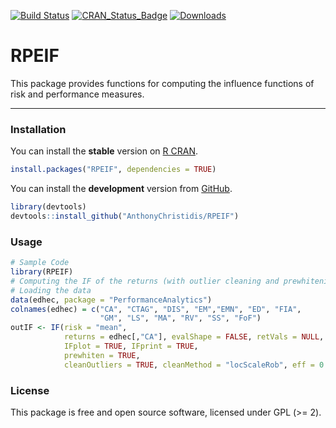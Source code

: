 
[![Build Status](https://travis-ci.org/AnthonyChristidis/RPEIF.svg?branch=master)](https://travis-ci.com/AnthonyChristidis/RPEIF) [![CRAN\_Status\_Badge](http://www.r-pkg.org/badges/version/RPEIF)](https://cran.r-project.org/package=RPEIF) [![Downloads](http://cranlogs.r-pkg.org/badges/RPEIF)](https://cran.r-project.org/package=RPEIF)

RPEIF
=====

This package provides functions for computing the influence functions of risk and performance measures.

------------------------------------------------------------------------

### Installation

You can install the **stable** version on [R CRAN](https://cran.r-project.org/package=RPEIF).

``` r
install.packages("RPEIF", dependencies = TRUE)
```

You can install the **development** version from [GitHub](https://github.com/AnthonyChristidis/RPEIF).

``` r
library(devtools)
devtools::install_github("AnthonyChristidis/RPEIF")
```

### Usage

``` r
# Sample Code
library(RPEIF)
# Computing the IF of the returns (with outlier cleaning and prewhitening)
# Loading the data
data(edhec, package = "PerformanceAnalytics")
colnames(edhec) = c("CA", "CTAG", "DIS", "EM","EMN", "ED", "FIA",
                    "GM", "LS", "MA", "RV", "SS", "FoF")
outIF <- IF(risk = "mean",
            returns = edhec[,"CA"], evalShape = FALSE, retVals = NULL, nuisPars = NULL,
            IFplot = TRUE, IFprint = TRUE,
            prewhiten = TRUE,
            cleanOutliers = TRUE, cleanMethod = "locScaleRob", eff = 0.99)
```

### License

This package is free and open source software, licensed under GPL (&gt;= 2).
